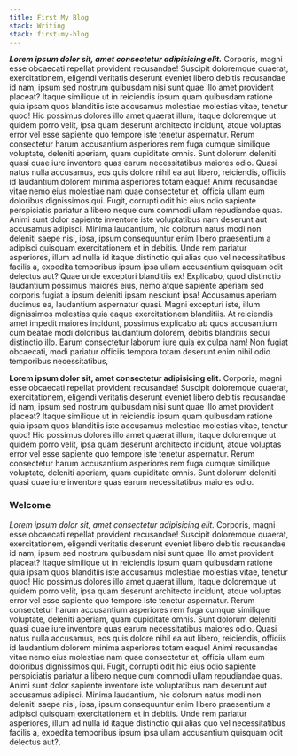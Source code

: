```yaml
---
title: First My Blog
stack: Writing
stack: first-my-blog
---
```


***Lorem ipsum dolor sit, amet consectetur adipisicing elit.*** Corporis, magni esse obcaecati repellat provident recusandae! Suscipit doloremque quaerat, exercitationem, eligendi veritatis deserunt eveniet libero debitis recusandae id nam, ipsum sed nostrum quibusdam nisi sunt quae illo amet provident placeat? Itaque similique ut in reiciendis ipsum quam quibusdam ratione quia ipsam quos blanditiis iste accusamus molestiae molestias vitae, tenetur quod! Hic possimus dolores illo amet quaerat illum, itaque doloremque ut quidem porro velit, ipsa quam deserunt architecto incidunt, atque voluptas error vel esse sapiente quo tempore iste tenetur aspernatur. Rerum consectetur harum accusantium asperiores rem fuga cumque similique voluptate, deleniti aperiam, quam cupiditate omnis. Sunt dolorum deleniti quasi quae iure inventore quas earum necessitatibus maiores odio. Quasi natus nulla accusamus, eos quis dolore nihil ea aut libero, reiciendis, officiis id laudantium dolorem minima asperiores totam eaque! Animi recusandae vitae nemo eius molestiae nam quae consectetur et, officia ullam eum doloribus dignissimos qui. Fugit, corrupti odit hic eius odio sapiente perspiciatis pariatur a libero neque cum commodi ullam repudiandae quas. Animi sunt dolor sapiente inventore iste voluptatibus nam deserunt aut accusamus adipisci. Minima laudantium, hic dolorum natus modi non deleniti saepe nisi, ipsa, ipsum consequuntur enim libero praesentium a adipisci quisquam exercitationem et in debitis. Unde rem pariatur asperiores, illum ad nulla id itaque distinctio qui alias quo vel necessitatibus facilis a, expedita temporibus ipsum ipsa ullam accusantium quisquam odit delectus aut? Quae unde excepturi blanditiis ex! Explicabo, quod distinctio laudantium possimus maiores eius, nemo atque sapiente aperiam sed corporis fugiat a ipsum deleniti ipsam nesciunt ipsa! Accusamus aperiam ducimus ea, laudantium aspernatur quasi. Magni excepturi iste, illum dignissimos molestias quia eaque exercitationem blanditiis. At reiciendis amet impedit maiores incidunt, possimus explicabo ab quos accusantium cum beatae modi doloribus laudantium dolorem, debitis blanditiis sequi distinctio illo. Earum consectetur laborum iure quia ex culpa nam! Non fugiat obcaecati, modi pariatur officiis tempora totam deserunt enim nihil odio temporibus necessitatibus, 


**Lorem ipsum dolor sit, amet consectetur adipisicing elit.** Corporis, magni esse obcaecati repellat provident recusandae! Suscipit doloremque quaerat, exercitationem, eligendi veritatis deserunt eveniet libero debitis recusandae id nam, ipsum sed nostrum quibusdam nisi sunt quae illo amet provident placeat? Itaque similique ut in reiciendis ipsum quam quibusdam ratione quia ipsam quos blanditiis iste accusamus molestiae molestias vitae, tenetur quod! Hic possimus dolores illo amet quaerat illum, itaque doloremque ut quidem porro velit, ipsa quam deserunt architecto incidunt, atque voluptas error vel esse sapiente quo tempore iste tenetur aspernatur. Rerum consectetur harum accusantium asperiores rem fuga cumque similique voluptate, deleniti aperiam, quam cupiditate omnis. Sunt dolorum deleniti quasi quae iure inventore quas earum necessitatibus maiores odio.

### Welcome

*Lorem ipsum dolor sit, amet consectetur adipisicing elit.* Corporis, magni esse obcaecati repellat provident recusandae! Suscipit doloremque quaerat, exercitationem, eligendi veritatis deserunt eveniet libero debitis recusandae id nam, ipsum sed nostrum quibusdam nisi sunt quae illo amet provident placeat? Itaque similique ut in reiciendis ipsum quam quibusdam ratione quia ipsam quos blanditiis iste accusamus molestiae molestias vitae, tenetur quod! Hic possimus dolores illo amet quaerat illum, itaque doloremque ut quidem porro velit, ipsa quam deserunt architecto incidunt, atque voluptas error vel esse sapiente quo tempore iste tenetur aspernatur. Rerum consectetur harum accusantium asperiores rem fuga cumque similique voluptate, deleniti aperiam, quam cupiditate omnis. Sunt dolorum deleniti quasi quae iure inventore quas earum necessitatibus maiores odio. Quasi natus nulla accusamus, eos quis dolore nihil ea aut libero, reiciendis, officiis id laudantium dolorem minima asperiores totam eaque! Animi recusandae vitae nemo eius molestiae nam quae consectetur et, officia ullam eum doloribus dignissimos qui. Fugit, corrupti odit hic eius odio sapiente perspiciatis pariatur a libero neque cum commodi ullam repudiandae quas. Animi sunt dolor sapiente inventore iste voluptatibus nam deserunt aut accusamus adipisci. Minima laudantium, hic dolorum natus modi non deleniti saepe nisi, ipsa, ipsum consequuntur enim libero praesentium a adipisci quisquam exercitationem et in debitis. Unde rem pariatur asperiores, illum ad nulla id itaque distinctio qui alias quo vel necessitatibus facilis a, expedita temporibus ipsum ipsa ullam accusantium quisquam odit delectus aut?, 